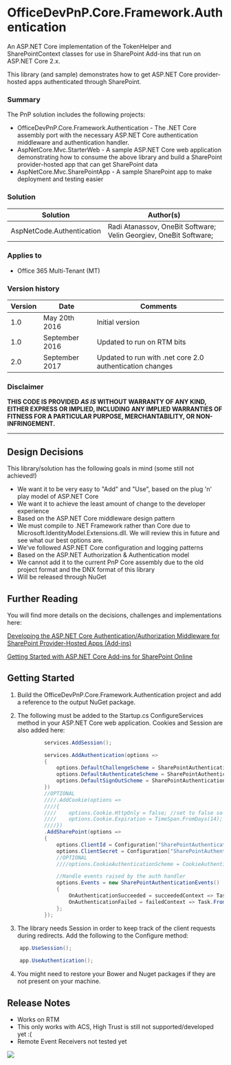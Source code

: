 # OfficeDevPnP.Core.Framework.Authentication
An ASP.NET Core implementation of the TokenHelper and SharePointContext classes for use in SharePoint Add-ins that run on ASP.NET Core 2.x.

This library (and sample) demonstrates how to get ASP.NET Core provider-hosted apps authenticated through SharePoint.

### Summary ###
The PnP solution includes the following projects:
- OfficeDevPnP.Core.Framework.Authentication - The .NET Core assembly port with the necessary ASP.NET Core authentication middleware and authentication handler.
- AspNetCore.Mvc.StarterWeb - A sample ASP.NET Core web application demonstrating how to consume the above library and build a SharePoint provider-hosted app that can get SharePoint data
- AspNetCore.Mvc.SharePointApp - A sample SharePoint app to make deployment and testing easier

### Solution ###
Solution | Author(s)
---------|----------
AspNetCode.Authentication | Radi Atanassov, OneBit Software; Velin Georgiev, OneBit Software;

### Applies to ###
-  Office 365 Multi-Tenant (MT)

### Version history ###
Version  | Date | Comments
---------| -----| --------
1.0  | May 20th 2016 | Initial version
1.0  | September 2016 | Updated to run on RTM bits
2.0  | September 2017 | Updated to run with .net core 2.0 authentication changes

### Disclaimer ###
**THIS CODE IS PROVIDED *AS IS* WITHOUT WARRANTY OF ANY KIND, EITHER EXPRESS OR IMPLIED, INCLUDING ANY IMPLIED WARRANTIES OF FITNESS FOR A PARTICULAR PURPOSE, MERCHANTABILITY, OR NON-INFRINGEMENT.**

----------

## Design Decisions ##
This library/solution has the following goals in mind (some still not achieved!)

- We want it to be very easy to "Add" and "Use", based on the plug 'n' play model of ASP.NET Core
- We want it to achieve the least amount of change to the developer experience
- Based on the ASP.NET Core middleware design pattern
- We must compile to .NET Framework rather than Core due to Microsoft.IdentityModel.Extensions.dll. We will review this in future and see what our best options are.
- We've followed ASP.NET Core configuration and logging patterns
- Based on the ASP.NET Authorization & Authentication model
- We cannot add it to the current PnP Core assembly due to the old project format and the DNX format of this library
- Will be released through NuGet

## Further Reading ##
You will find more details on the decisions, challenges and implementations here:

[Developing the ASP.NET Core Authentication/Authorization Middleware for SharePoint Provider-Hosted Apps (Add-ins)](http://www.sharepoint.bg/radi/post/Developing-the-ASPNET-Core-AuthenticationAuthorization-Middleware-for-SharePoint-Provider-Hosted-Apps-(Add-ins))

[Getting Started with ASP.NET Core Add-ins for SharePoint Online](http://www.sharepoint.bg/radi/post/Getting-Started-with-ASPNET-Core-Add-ins-for-SharePoint-Online)


## Getting Started ##
1. Build the OfficeDevPnP.Core.Framework.Authentication project and add a reference to the output NuGet package.

2. The following must be added to the Startup.cs ConfigureServices method in your ASP.NET Core web application. Cookies and Session are also added here:
```C#
            services.AddSession();

            services.AddAuthentication(options =>
            {
                options.DefaultChallengeScheme = SharePointAuthenticationDefaults.AuthenticationScheme;
                options.DefaultAuthenticateScheme = SharePointAuthenticationDefaults.AuthenticationScheme;
                options.DefaultSignOutScheme = SharePointAuthenticationDefaults.AuthenticationScheme;             
            })
            //OPTIONAL
            ////.AddCookie(options =>
            ////{
            ////    options.Cookie.HttpOnly = false; //set to false so we can read it from JavaScript
            ////    options.Cookie.Expiration = TimeSpan.FromDays(14);
            ////})
            .AddSharePoint(options =>
            {
                options.ClientId = Configuration["SharePointAuthentication:ClientId"];
                options.ClientSecret = Configuration["SharePointAuthentication:ClientSecret"];
                //OPTIONAL
                ////options.CookieAuthenticationScheme = CookieAuthenticationDefaults.AuthenticationScheme;

                //Handle events raised by the auth handler
                options.Events = new SharePointAuthenticationEvents()
                {
                    OnAuthenticationSucceeded = succeededContext => Task.FromResult<object>(null),
                    OnAuthenticationFailed = failedContext => Task.FromResult<object>(null)                    
                };
            });
```
3. The library needs Session in order to keep track of the client requests during redirects. Add the following to the Configure method:
```C#
	app.UseSession();
        
	app.UseAuthentication();
```
4. You might need to restore your Bower and Nuget packages if they are not present on your machine.

## Release Notes ##
- Works on RTM
- This only works with ACS, High Trust is still not supported/developed yet :(
- Remote Event Receivers not tested yet

<img src="https://telemetry.sharepointpnp.com/pnp/solutions/AspNetCore.Authentication" />
